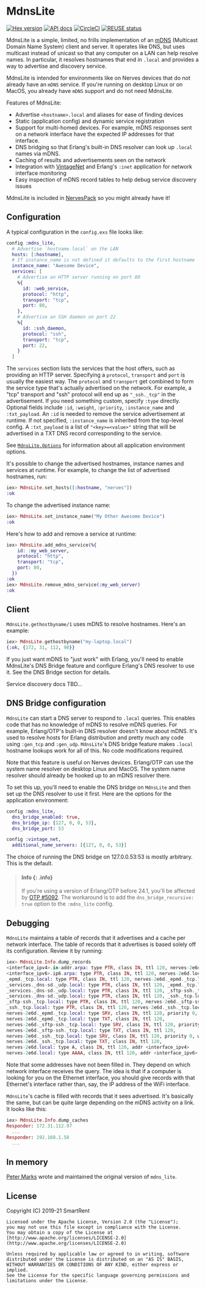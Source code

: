 # MdnsLite

[![Hex version](https://img.shields.io/hexpm/v/mdns_lite.svg "Hex version")](https://hex.pm/packages/mdns_lite)
[![API docs](https://img.shields.io/hexpm/v/mdns_lite.svg?label=hexdocs "API docs")](https://hexdocs.pm/mdns_lite/MdnsLite.html)
[![CircleCI](https://dl.circleci.com/status-badge/img/gh/nerves-networking/mdns_lite/tree/main.svg?style=svg)](https://dl.circleci.com/status-badge/redirect/gh/nerves-networking/mdns_lite/tree/main)
[![REUSE status](https://api.reuse.software/badge/github.com/nerves-networking/mdns_lite)](https://api.reuse.software/info/github.com/nerves-networking/mdns_lite)

MdnsLite is a simple, limited, no frills implementation of an
[mDNS](https://en.wikipedia.org/wiki/Multicast_DNS) (Multicast Domain Name
System) client and server. It operates like DNS, but uses multicast instead of
unicast so that any computer on a LAN can help resolve names. In particular, it
resolves hostnames that end in `.local` and provides a way to advertise and
discovery service.

MdnsLite is intended for environments like on Nerves devices that do not already
have an `mDNS` service. If you're running on desktop Linux or on MacOS, you
already have `mDNS` support and do not need MdnsLite.

Features of MdnsLite:

* Advertise `<hostname>.local` and aliases for ease of finding devices
* Static (application config) and dynamic service registration
* Support for multi-homed devices. For example, mDNS responses sent on a network
  interface have the expected IP addresses for that interface.
* DNS bridging so that Erlang's built-in DNS resolver can look up `.local` names
  via mDNS.
* Caching of results and advertisements seen on the network
* Integration with
  [VintageNet](https://github.com/nerves-networking/vintage_net) and Erlang's
  `:inet` application for network interface monitoring
* Easy inspection of mDNS record tables to help debug service discovery issues

MdnsLite is included in [NervesPack](https://hex.pm/packages/nerves_pack) so you
might already have it!

## Configuration

A typical configuration in the `config.exs` file looks like:

```elixir
config :mdns_lite,
  # Advertise `hostname.local` on the LAN
  hosts: [:hostname],
  # If instance_name is not defined it defaults to the first hostname
  instance_name: "Awesome Device",
  services: [
    # Advertise an HTTP server running on port 80
    %{
      id: :web_service,
      protocol: "http",
      transport: "tcp",
      port: 80,
    },
    # Advertise an SSH daemon on port 22
    %{
      id: :ssh_daemon,
      protocol: "ssh",
      transport: "tcp",
      port: 22,
    }
  ]
```

The `services` section lists the services that the host offers, such as
providing an HTTP server. Specifying a `protocol`, `transport` and `port` is
usually the easiest way. The `protocol` and `transport` get combined to form the
service type that's actually advertised on the network. For example, a "tcp"
transport and "ssh" protocol will end up as `"_ssh._tcp"` in the advertisement.
If you need something custom, specify `:type` directly. Optional fields include
`:id`, `:weight`, `:priority`, `:instance_name` and `:txt_payload`. An `:id` is
needed to remove the service advertisement at runtime. If not specified,
`:instance_name` is inherited from the top-level config.  A `:txt_payload` is a
list of `"<key>=<value>"` string that will be advertised in a TXT DNS record
corresponding to the service.

See [`MdnsLite.Options`](https://hexdocs.pm/mdns_lite/MdnsLite.Options.html) for
information about all application environment options.

It's possible to change the advertised hostnames, instance names and services at
runtime. For example, to change the list of advertised hostnames, run:

```elixir
iex> MdnsLite.set_hosts([:hostname, "nerves"])
:ok
```

To change the advertised instance name:

```elixir
iex> MdnsLite.set_instance_name("My Other Awesome Device")
:ok
```

Here's how to add and remove a service at runtime:

```elixir
iex> MdnsLite.add_mdns_service(%{
    id: :my_web_server,
    protocol: "http",
    transport: "tcp",
    port: 80,
  })
:ok
iex> MdnsLite.remove_mdns_service(:my_web_server)
:ok
```

## Client

`MdnsLite.gethostbyname/1` uses mDNS to resolve hostnames. Here's an example:

```elixir
iex> MdnsLite.gethostbyname("my-laptop.local")
{:ok, {172, 31, 112, 98}}
```

If you just want mDNS to "just work" with Erlang, you'll need to enable
MdnsLite's DNS Bridge feature and configure Erlang's DNS resolver to use it. See
the DNS Bridge section for details.

Service discovery docs TBD...

## DNS Bridge configuration

`MdnsLite` can start a DNS server to respond to `.local` queries. This enables
code that has no knowledge of mDNS to resolve mDNS queries. For example,
Erlang/OTP's built-in DNS resolver doesn't know about mDNS. It's used to resolve
hosts for Erlang distribution and pretty much any code using `:gen_tcp` and
`:gen_udp`. `MdnsLite`'s DNS bridge feature makes `.local` hostname lookups work
for all of this. No code modifications required.

Note that this feature is useful on Nerves devices. Erlang/OTP can use the
system name resolver on desktop Linux and MacOS. The system name resolver should
already be hooked up to an mDNS resolver there.

To set this up, you'll need to enable the DNS bridge on `MdnsLite` and then set
up the DNS resolver to use it first. Here are the options for the application
environment:

```elixir
config :mdns_lite,
  dns_bridge_enabled: true,
  dns_bridge_ip: {127, 0, 0, 53},
  dns_bridge_port: 53

config :vintage_net,
  additional_name_servers: [{127, 0, 0, 53}]
```

The choice of running the DNS bridge on 127.0.0.53:53 is mostly arbitrary. This
is the default.

> #### Info {: .info}
>
> If you're using a version of Erlang/OTP before 24.1, you'll be affected by
> [OTP #5092](https://github.com/erlang/otp/issues/5092). The workaround is to
> add the `dns_bridge_recursive: true` option to the `:mdns_lite` config.

## Debugging

`MdnsLite` maintains a table of records that it advertises and a cache per
network interface. The table of records that it advertises is based solely off
its configuration. Review it by running:

```elixir
iex> MdnsLite.Info.dump_records
<interface_ipv4>.in-addr.arpa: type PTR, class IN, ttl 120, nerves-2e6d.local
<interface_ipv6>.ip6.arpa: type PTR, class IN, ttl 120, nerves-2e6d.local
_epmd._tcp.local: type PTR, class IN, ttl 120, nerves-2e6d._epmd._tcp.local
_services._dns-sd._udp.local: type PTR, class IN, ttl 120, _epmd._tcp.local
_services._dns-sd._udp.local: type PTR, class IN, ttl 120, _sftp-ssh._tcp.local
_services._dns-sd._udp.local: type PTR, class IN, ttl 120, _ssh._tcp.local
_sftp-ssh._tcp.local: type PTR, class IN, ttl 120, nerves-2e6d._sftp-ssh._tcp.local
_ssh._tcp.local: type PTR, class IN, ttl 120, nerves-2e6d._ssh._tcp.local
nerves-2e6d._epmd._tcp.local: type SRV, class IN, ttl 120, priority 0, weight 0, port 4369, nerves-2e6d.local.
nerves-2e6d._epmd._tcp.local: type TXT, class IN, ttl 120,
nerves-2e6d._sftp-ssh._tcp.local: type SRV, class IN, ttl 120, priority 0, weight 0, port 22, nerves-2e6d.local.
nerves-2e6d._sftp-ssh._tcp.local: type TXT, class IN, ttl 120,
nerves-2e6d._ssh._tcp.local: type SRV, class IN, ttl 120, priority 0, weight 0, port 22, nerves-2e6d.local.
nerves-2e6d._ssh._tcp.local: type TXT, class IN, ttl 120,
nerves-2e6d.local: type A, class IN, ttl 120, addr <interface_ipv4>
nerves-2e6d.local: type AAAA, class IN, ttl 120, addr <interface_ipv6>
```

Note that some addresses have not been filled in. They depend on which network
interface receives the query. The idea is that if a computer is looking for you
on the Ethernet interface, you should give records with that Ethernet's
interface rather than, say, the IP address of the WiFi interface.

`MdnsLite`'s cache is filled with records that it sees advertised. It's
basically the same, but can be quite large depending on the mDNS activity on a
link. It looks like this:

```elixir
iex> MdnsLite.Info.dump_caches
Responder: 172.31.112.97
  ...
Responder: 192.168.1.58
  ...
```

## In memory

[Peter Marks](https://github.com/pcmarks/) wrote and maintained the original
version of `mdns_lite`.

## License

Copyright (C) 2019-21 SmartRent

    Licensed under the Apache License, Version 2.0 (the "License");
    you may not use this file except in compliance with the License.
    You may obtain a copy of the License at [http://www.apache.org/licenses/LICENSE-2.0](http://www.apache.org/licenses/LICENSE-2.0)

    Unless required by applicable law or agreed to in writing, software
    distributed under the License is distributed on an "AS IS" BASIS,
    WITHOUT WARRANTIES OR CONDITIONS OF ANY KIND, either express or implied.
    See the License for the specific language governing permissions and
    limitations under the License.
